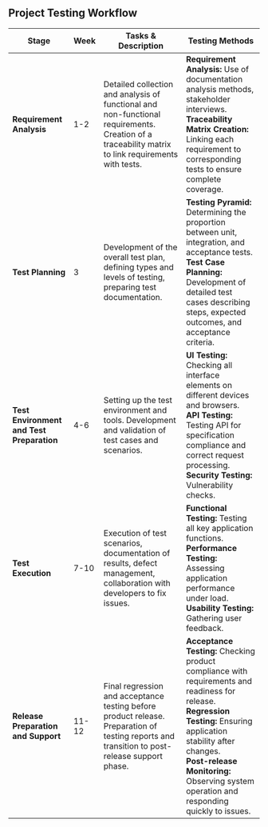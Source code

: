 ## Project Testing Workflow

| Stage                               | Week       | Tasks & Description                                                                                           | Testing Methods                                                                                                                      |
|-------------------------------------|------------|---------------------------------------------------------------------------------------------------------------|--------------------------------------------------------------------------------------------------------------------------------------|
| **Requirement Analysis**            | 1-2        | Detailed collection and analysis of functional and non-functional requirements. Creation of a traceability matrix to link requirements with tests. | **Requirement Analysis:** Use of documentation analysis methods, stakeholder interviews. <br> **Traceability Matrix Creation:** Linking each requirement to corresponding tests to ensure complete coverage. |
| **Test Planning**                   | 3          | Development of the overall test plan, defining types and levels of testing, preparing test documentation.      | **Testing Pyramid:** Determining the proportion between unit, integration, and acceptance tests. <br> **Test Case Planning:** Development of detailed test cases describing steps, expected outcomes, and acceptance criteria. |
| **Test Environment and Test Preparation** | 4-6      | Setting up the test environment and tools. Development and validation of test cases and scenarios.             | **UI Testing:** Checking all interface elements on different devices and browsers. <br> **API Testing:** Testing API for specification compliance and correct request processing. <br> **Security Testing:** Vulnerability checks. |
| **Test Execution**                  | 7-10       | Execution of test scenarios, documentation of results, defect management, collaboration with developers to fix issues. | **Functional Testing:** Testing all key application functions. <br> **Performance Testing:** Assessing application performance under load. <br> **Usability Testing:** Gathering user feedback. |
| **Release Preparation and Support** | 11-12      | Final regression and acceptance testing before product release. Preparation of testing reports and transition to post-release support phase. | **Acceptance Testing:** Checking product compliance with requirements and readiness for release. <br> **Regression Testing:** Ensuring application stability after changes. <br> **Post-release Monitoring:** Observing system operation and responding quickly to issues. |


